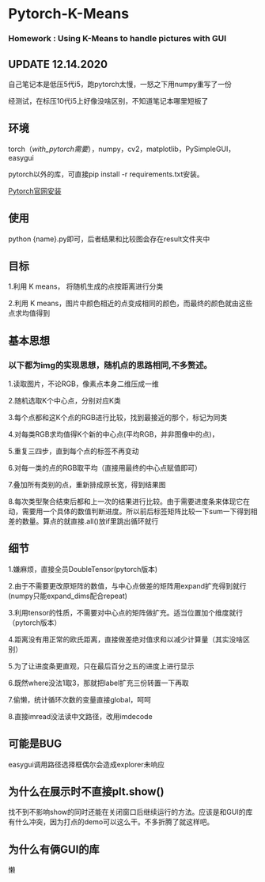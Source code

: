 # Pytorch-K-Means
### Homework : Using K-Means to handle pictures with GUI

## UPDATE 12.14.2020
自己笔记本是低压5代i5，跑pytorch太慢，一怒之下用numpy重写了一份

经测试，在标压10代i5上好像没啥区别，不知道笔记本哪里短板了

## 环境
torch（*with_pytorch需要*），numpy，cv2，matplotlib，PySimpleGUI，easygui

pytorch以外的库，可直接pip install -r requirements.txt安装。

[Pytorch官网安装](https://pytorch.org/get-started/locally/)

## 使用
python {name}.py即可，后者结果和比较图会存在result文件夹中

## 目标
1.利用 K means， 将随机生成的点按距离进行分类

2.利用 K means，图片中颜色相近的点变成相同的颜色，而最终的颜色就由这些点求均值得到

## 基本思想
### 以下都为img的实现思想，随机点的思路相同,不多赘述。

1.读取图片，不论RGB，像素点本身二维压成一维

2.随机选取K个中心点，分别对应K类

3.每个点都和这K个点的RGB进行比较，找到最接近的那个，标记为同类

4.对每类RGB求均值得K个新的中心点(平均RGB，并非图像中的点)，

5.重复三四步，直到每个点的标签不再变动

6.对每一类的点的RGB取平均（直接用最终的中心点赋值即可）

7.叠加所有类别的点，重新排成原长宽，得到结果图

8.每次类型聚合结束后都和上一次的结果进行比较。由于需要进度条来体现它在动，需要用一个具体的数值判断进度。所以前后标签矩阵比较一下sum一下得到相差的数量。算点的就直接.all()放if里跳出循环就行

## 细节
1.嫌麻烦，直接全员DoubleTensor(pytorch版本)

2.由于不需要更改原矩阵的数值，与中心点做差的矩阵用expand扩充得到就行(numpy只能expand_dims配合repeat)

3.利用tensor的性质，不需要对中心点的矩阵做扩充。适当位置加个维度就行（pytorch版本）

4.距离没有用正常的欧氏距离，直接做差绝对值求和以减少计算量（其实没啥区别）

5.为了让进度条更直观，只在最后百分之五的进度上进行显示

6.既然where没法1取3，那就把label扩充三份转置一下再取

7.偷懒，统计循环次数的变量直接global，呵呵

8.直接imread没法读中文路径，改用imdecode

## 可能是BUG
easygui调用路径选择框偶尔会造成explorer未响应

## 为什么在展示时不直接plt.show()
找不到不影响show的同时还能在关闭窗口后继续运行的方法。应该是和GUI的库有什么冲突，因为打点的demo可以这么干。不多折腾了就这样吧。

## 为什么有俩GUI的库
懒

